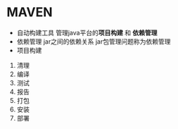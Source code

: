 # MAVEN
- 自动构建工具 管理java平台的**项目构建** 和 **依赖管理**
- 依赖管理 jar之间的依赖关系 jar包管理问题称为依赖管理
- 项目构建 
1. 清理
2. 编译
3. 测试
4. 报告
5. 打包
6. 安装
7. 部署

